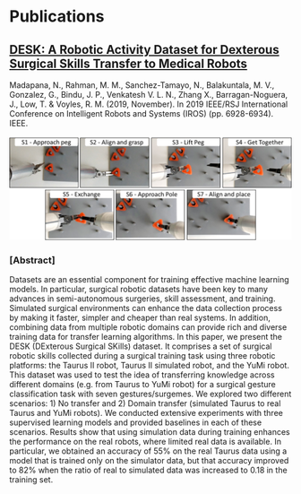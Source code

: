 # Publications

## [DESK: A Robotic Activity Dataset for Dexterous Surgical Skills Transfer to Medical Robots](https://ieeexplore.ieee.org/document/8967760)

Madapana, N., Rahman, M. M., Sanchez-Tamayo, N., Balakuntala, M. V., Gonzalez, G., Bindu, J. P., Venkatesh V. L. N., Zhang X., Barragan-Noguera, J., Low, T. & Voyles, R. M. (2019, November). In 2019 IEEE/RSJ International Conference on Intelligent Robots and Systems (IROS) (pp. 6928-6934). IEEE.


<p align="center">
  <img width="640" src="surgemes2.png">
</p>

### [Abstract]

Datasets are an essential component for training effective machine learning models. In particular, surgical robotic datasets have been key to many advances in semi-autonomous surgeries, skill assessment, and training. Simulated surgical environments can enhance the data collection process by making it faster, simpler and cheaper than real systems. In addition, combining data from multiple robotic domains can provide rich and diverse training data for transfer learning algorithms. In this paper, we present the DESK (DExterous Surgical SKills) dataset. It comprises a set of surgical robotic skills collected during a surgical training task using three robotic platforms: the Taurus II robot, Taurus II simulated robot, and the YuMi robot. This dataset was used to test the idea of transferring knowledge across different domains (e.g. from Taurus to YuMi robot) for a surgical gesture classification task with seven gestures/surgemes. We explored two different scenarios: 1) No transfer and 2) Domain transfer (simulated Taurus to real Taurus and YuMi robots). We conducted extensive experiments with three supervised learning models and provided baselines in each of these scenarios. Results show that using simulation data during training enhances the performance on the real robots, where limited real data is available. In particular, we obtained an accuracy of 55% on the real Taurus data using a model that is trained only on the simulator data, but that accuracy improved to 82% when the ratio of real to simulated data was increased to 0.18 in the training set.

